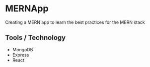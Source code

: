# MERNApp

Creating a MERN app to learn the best practices for the MERN stack

## Tools / Technology

- MongoDB
- Express
- React
